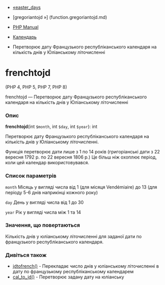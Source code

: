 - [«easter_days](function.easter-days.md)
- [gregoriantojd »] (function.gregoriantojd.md)

- [PHP Manual](index.md)
- [Календарь](ref.calendar.md)
- Перетворює дату Французького республіканського календаря на
кількість днів у Юліанському літочисленні

# frenchtojd

(PHP 4, PHP 5, PHP 7, PHP 8)

frenchtojd — Перетворює дату Французького республіканського календаря на
кількість днів у Юліанському літочисленні

### Опис

**frenchtojd**(int `$month`, int `$day`, int `$year`): int

Перетворює дату Французького республіканського календаря на кількість
днів у Юліанському літочисленні.

Функція перетворює дати лише з 1 по 14 років (григоріанські дати з 22
вересня 1792 р. по 22 вересня 1806 р.) Це більш ніж охоплює
період, коли цей календар використовувався.

### Список параметрів

`month`
Місяць у вигляді числа від 1 (для місяця Vendémiaire) до 13 (для періоду 5-6
днів наприкінці кожного року)

`day`
День у вигляді числа від 1 до 30

`year`
Рік у вигляді числа між 1 та 14

### Значення, що повертаються

Кількість днів у юліанському літочисленні для заданої дати по
французького республіканського календаря.

### Дивіться також

- [jdtofrench()](function.jdtofrench.md) - Перекладає число днів у
юліанському літочисленні в дату по французькому республіканському
календарем
- [cal_to_jd()](function.cal-to-jd.md) - Перетворює задану дату на
юліанську
